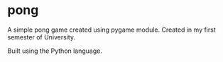 # pong

A simple pong game created using pygame module. Created in my first semester of University.

Built using the Python language.
